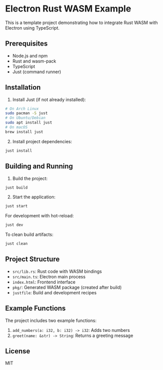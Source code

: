 # Electron Rust WASM Example

This is a template project demonstrating how to integrate Rust WASM with Electron using TypeScript.

## Prerequisites

- Node.js and npm
- Rust and wasm-pack
- TypeScript
- Just (command runner)

## Installation

1. Install Just (if not already installed):
```bash
# On Arch Linux
sudo pacman -S just
# On Ubuntu/Debian
sudo apt install just
# On macOS
brew install just
```

2. Install project dependencies:
```bash
just install
```

## Building and Running

1. Build the project:
```bash
just build
```

2. Start the application:
```bash
just start
```

For development with hot-reload:
```bash
just dev
```

To clean build artifacts:
```bash
just clean
```

## Project Structure

- `src/lib.rs`: Rust code with WASM bindings
- `src/main.ts`: Electron main process
- `index.html`: Frontend interface
- `pkg/`: Generated WASM package (created after build)
- `justfile`: Build and development recipes

## Example Functions

The project includes two example functions:

1. `add_numbers(a: i32, b: i32) -> i32`: Adds two numbers
2. `greet(name: &str) -> String`: Returns a greeting message

## License

MIT